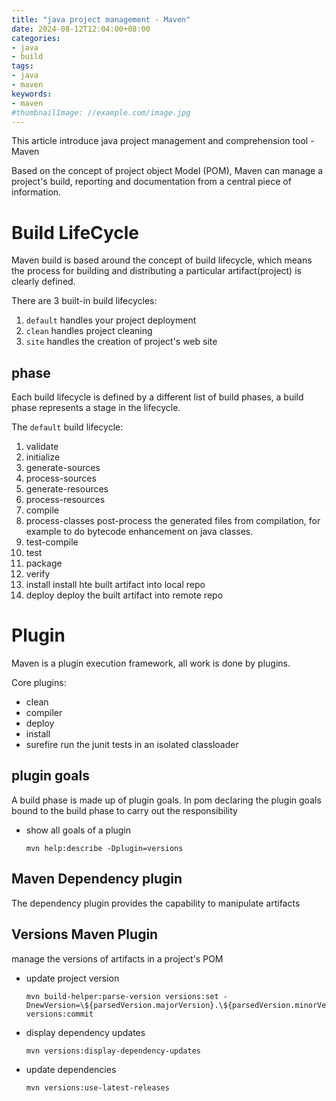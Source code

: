 ```yaml
---
title: "java project management - Maven"
date: 2024-08-12T12:04:00+08:00
categories:
- java
- build
tags:
- java
- maven
keywords:
- maven
#thumbnailImage: //example.com/image.jpg
---
```


This article introduce java project management and comprehension tool - Maven
<!--more-->

Based on the concept of project object Model (POM), Maven can manage a project's build, reporting and documentation from a central piece of information.

# Build LifeCycle

Maven build is based around the concept of build lifecycle, which means the process for building and distributing a particular artifact(project) is clearly defined.

There are 3 built-in build lifecycles:
1. `default` handles your project deployment
2. `clean` handles project cleaning
3. `site` handles the creation of project's web site

## phase
Each build lifecycle is defined by a different list of build phases, a build phase represents a stage in the lifecycle.

The `default` build lifecycle: 
1. validate
2. initialize
3. generate-sources
4. process-sources
5. generate-resources
6. process-resources
7. compile
8. process-classes   post-process the generated files from compilation, for example to do bytecode enhancement on java classes.
9. test-compile
10. test
11. package
12. verify
13. install   install hte built artifact into local repo
14. deploy      deploy the built artifact into remote repo



# Plugin

Maven is a plugin execution framework, all work is done by plugins.

Core plugins:
* clean
* compiler
* deploy
* install
* surefire     run the junit tests in an isolated classloader


## plugin goals

A build phase is made up of plugin goals.
In pom declaring the plugin goals bound to the build phase to carry out the responsibility

* show all goals of a plugin
    ```
    mvn help:describe -Dplugin=versions
    ```


## Maven Dependency plugin

The dependency plugin provides the capability to manipulate artifacts

## Versions Maven Plugin

manage the versions of artifacts in a project's POM

* update project version
    ```
    mvn build-helper:parse-version versions:set -DnewVersion=\${parsedVersion.majorVersion}.\${parsedVersion.minorVersion}.\${parsedVersion.nextIncrementalVersion} versions:commit
    ```
* display dependency updates
    ```
    mvn versions:display-dependency-updates
    ```

* update dependencies
    ```
    mvn versions:use-latest-releases
    ```